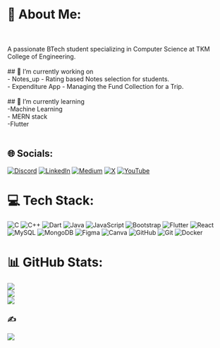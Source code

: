 # 💫 About Me:
<br><br>A passionate BTech student specializing in Computer Science at TKM College of Engineering. <br><br>## 🔭 I’m currently working on<br>- Notes_up - Rating based Notes selection for students.<br>- Expenditure App - Managing the Fund Collection for a Trip.<br><br>## 🌱 I’m currently learning<br>-Machine Learning<br>- MERN stack<br>-Flutter<br><br>


## 🌐 Socials:
[![Discord](https://img.shields.io/badge/Discord-%237289DA.svg?logo=discord&logoColor=white)](https://discord.gg/https://discord.gg/6QF4FFvG) [![LinkedIn](https://img.shields.io/badge/LinkedIn-%230077B5.svg?logo=linkedin&logoColor=white)](https://linkedin.com/in/abhinav-krishna-v-986919267) [![Medium](https://img.shields.io/badge/Medium-12100E?logo=medium&logoColor=white)](https://medium.com/@abhinavkrishnav6238) [![X](https://img.shields.io/badge/X-black.svg?logo=X&logoColor=white)](https://x.com/Abhinav22000318) [![YouTube](https://img.shields.io/badge/YouTube-%23FF0000.svg?logo=YouTube&logoColor=white)](https://youtube.com/@AbhinavKrishnaV-ri5ch) 

# 💻 Tech Stack:
![C](https://img.shields.io/badge/c-%2300599C.svg?style=for-the-badge&logo=c&logoColor=white) ![C++](https://img.shields.io/badge/c++-%2300599C.svg?style=for-the-badge&logo=c%2B%2B&logoColor=white) ![Dart](https://img.shields.io/badge/dart-%230175C2.svg?style=for-the-badge&logo=dart&logoColor=white) ![Java](https://img.shields.io/badge/java-%23ED8B00.svg?style=for-the-badge&logo=openjdk&logoColor=white) ![JavaScript](https://img.shields.io/badge/javascript-%23323330.svg?style=for-the-badge&logo=javascript&logoColor=%23F7DF1E) ![Bootstrap](https://img.shields.io/badge/bootstrap-%238511FA.svg?style=for-the-badge&logo=bootstrap&logoColor=white) ![Flutter](https://img.shields.io/badge/Flutter-%2302569B.svg?style=for-the-badge&logo=Flutter&logoColor=white) ![React](https://img.shields.io/badge/react-%2320232a.svg?style=for-the-badge&logo=react&logoColor=%2361DAFB) ![MySQL](https://img.shields.io/badge/mysql-4479A1.svg?style=for-the-badge&logo=mysql&logoColor=white) ![MongoDB](https://img.shields.io/badge/MongoDB-%234ea94b.svg?style=for-the-badge&logo=mongodb&logoColor=white) ![Figma](https://img.shields.io/badge/figma-%23F24E1E.svg?style=for-the-badge&logo=figma&logoColor=white) ![Canva](https://img.shields.io/badge/Canva-%2300C4CC.svg?style=for-the-badge&logo=Canva&logoColor=white) ![GitHub](https://img.shields.io/badge/github-%23121011.svg?style=for-the-badge&logo=github&logoColor=white) ![Git](https://img.shields.io/badge/git-%23F05033.svg?style=for-the-badge&logo=git&logoColor=white) ![Docker](https://img.shields.io/badge/docker-%230db7ed.svg?style=for-the-badge&logo=docker&logoColor=white)
# 📊 GitHub Stats:
![](https://github-readme-stats.vercel.app/api?username=abhinavkrishnav&theme=dark&hide_border=true&include_all_commits=true&count_private=false)<br/>
![](https://github-readme-streak-stats.herokuapp.com/?user=abhinavkrishnav&theme=dark&hide_border=true)<br/>
![](https://github-readme-stats.vercel.app/api/top-langs/?username=abhinavkrishnav&theme=dark&hide_border=true&include_all_commits=true&count_private=false&layout=compact)

### ✍️
![](https://quotes-github-readme.vercel.app/api?type=horizontal&theme=dark)

<!-- Proudly created with GPRM ( https://gprm.itsvg.in ) -->
